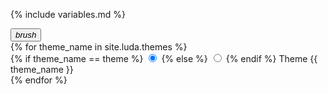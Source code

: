 <!-- markdownlint-disable -->
{% include variables.md %}
<div id="theme-dropdown" data-turbolinks-permanent class="dropdown-fixed ml-auto d-none-m">
  <button class="btn btn-ico btn-text-primary">
    <i class="change-theme-trigger ico material-icons">brush</i>
  </button>
  <div class="dropdown-menu">
    <div class="dropdown-items">
      <div class="btns-y">
        {% for theme_name in site.luda.themes %}
        <div class="btn-radio btn-hollow-primary">
          {% if theme_name == theme %}
          <input class="change-theme" checked type="radio" name="theme_dropdown_apply_theme" value="{{ theme_name }}">
          {% else %}
          <input class="change-theme" type="radio" name="theme_dropdown_apply_theme" value="{{ theme_name }}">
          {% endif %}
          <label class="bd-none tt-cap">Theme {{ theme_name }}</label>
        </div>
        {% endfor %}
      </div>
    </div>
  </div>
</div>